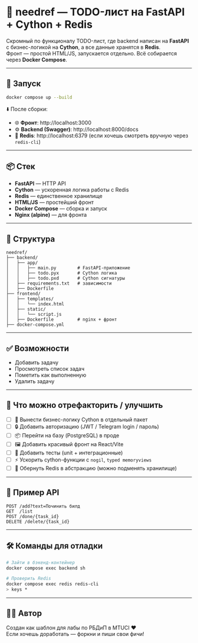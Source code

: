 # 🧠 needref — TODO-лист на FastAPI + Cython + Redis

Скромный по функционалу TODO-лист, где backend написан на **FastAPI** с бизнес-логикой на **Cython**, а все данные хранятся в **Redis**.  
Фронт — простой HTML/JS, запускается отдельно. Всё собирается через **Docker Compose**.

---

## 🚀 Запуск

```bash
docker compose up --build
```

⬇️ После сборки:

- 🌐 **Фронт**: http://localhost:3000  
- ⚙️ **Backend (Swagger)**: http://localhost:8000/docs  
- 🧱 **Redis**: http://localhost:6379 (если хочешь смотреть вручную через `redis-cli`)

---

## 📦 Стек

- **FastAPI** — HTTP API
- **Cython** — ускоренная логика работы с Redis
- **Redis** — единственное хранилище
- **HTML/JS** — простейший фронт
- **Docker Compose** — сборка и запуск
- **Nginx (alpine)** — для фронта

---

## 📁 Структура

```
needref/
├── backend/
│   ├── app/
│   │   ├── main.py        # FastAPI-приложение
│   │   ├── todo.pyx       # Cython логика
│   │   ├── todo.pxd       # Cython сигнатуры
│   ├── requirements.txt   # зависимости
│   ├── Dockerfile
├── frontend/
│   ├── templates/
│   │   └── index.html
│   ├── static/
│   │   └── script.js
│   ├── Dockerfile         # nginx + фронт
├── docker-compose.yml
```

---

## ✅ Возможности

- Добавить задачу
- Просмотреть список задач
- Пометить как выполненную
- Удалить задачу

---

## 🧠 Что можно отрефакторить / улучшить

- [ ] 🐍 Вынести бизнес-логику Cython в отдельный пакет
- [ ] 🔒 Добавить авторизацию (JWT / Telegram login / пароль)
- [ ] 📦 Перейти на базу (PostgreSQL) в проде
- [ ] 🖼 Добавить красивый фронт на React/Vite
- [ ] 🧪 Добавить тесты (unit + интеграционные)
- [ ] ⚡️ Ускорить cython-функции с `nogil`, `typed memoryviews`
- [ ] 🧱 Обернуть Redis в абстракцию (можно подменять хранилище)

---

## 💬 Пример API

```http
POST /add?text=Починить билд
GET  /list
POST /done/{task_id}
DELETE /delete/{task_id}
```

---

## 🛠 Команды для отладки

```bash
# Зайти в бэкенд-контейнер
docker compose exec backend sh

# Проверить Redis
docker compose exec redis redis-cli
> keys *
```

---

## 🧑‍💻 Автор

Создан как шаблон для лабы по РБДиП в MTUCI ❤️  
Если хочешь доработать — форкни и пиши свои фичи!
